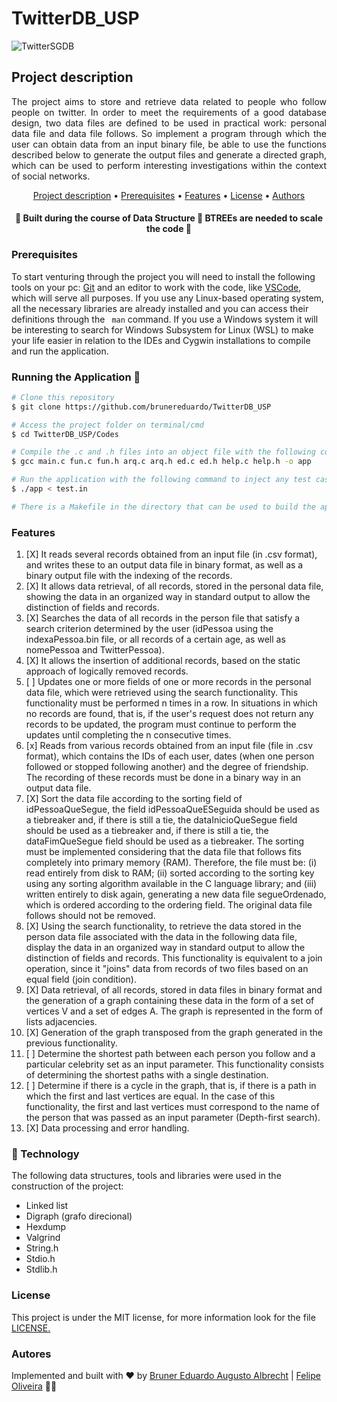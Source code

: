 # TwitterDB_USP

![TwitterSGDB](https://jornalggn.com.br/sites/default/files/2020/11/pesquisa-mostra-que-75-das-pessoas-acompanham-politica-pelo-twitter-twitterr.jpeg)

## Project description
<p align="justify">The project aims to store and retrieve data related to people who follow people on twitter. In order to meet the requirements of a good database design, two data files are defined to be used in practical work: personal data file and data file follows. So implement a program through which the user can obtain data from an input binary file, be able to use the functions described below to generate the output files and generate a directed graph, which can be used to perform interesting investigations within the context of social networks.</p>


<p align="center">
<a href="#Project-description">Project description</a> •  
<a href="#Prerequisites">Prerequisites</a> •	
<a href="#Features">Features</a> •
<a href="#License">License</a> • 
<a href="#Authors">Authors</a>
</p>

<h4 align="center"> 
	🚧  Built during the course of Data Structure 🚧 BTREEs are needed to scale the code 🚧
</h4>

### Prerequisites

To start venturing through the project you will need to install the following tools on your pc:
[Git](https://git-scm.com) and an editor to work with the code, like [VSCode](https://code.visualstudio.com/), which will serve all purposes. If you use any Linux-based operating system, all the necessary libraries are already installed and you can access their definitions through the `` man`` command. If you use a Windows system it will be interesting to search for Windows Subsystem for Linux (WSL) to make your life easier in relation to the IDEs and Cygwin installations to compile and run the application.

### Running the Application  🎲

```bash
# Clone this repository
$ git clone https://github.com/brunereduardo/TwitterDB_USP

# Access the project folder on terminal/cmd
$ cd TwitterDB_USP/Codes

# Compile the .c and .h files into an object file with the following command
$ gcc main.c fun.c fun.h arq.c arq.h ed.c ed.h help.c help.h -o app

# Run the application with the following command to inject any test case and compare the output with the .out files
$ ./app < test.in

# There is a Makefile in the directory that can be used to build the application via terminal with the make command
```

### Features

1. [X]  It reads several records obtained from an input file (in .csv format), and writes these to an output data file in binary format, as well as a binary output file with the indexing of the records.
2. [X] It allows data retrieval, of all records, stored in the personal data file, showing the data in an organized way in standard output to allow the distinction of fields and records.
3. [X]  Searches the data of all records in the person file that satisfy a search criterion determined by the user (idPessoa using the indexaPessoa.bin file, or all records of a certain age, as well as nomePessoa and TwitterPessoa).
4. [X] It allows the insertion of additional records, based on the static approach of logically removed records.
5. [ ] Updates one or more fields of one or more records in the personal data file, which were retrieved using the search functionality. This functionality must be performed n times in a row. In situations in which no records are found, that is, if the user's request does not return any records to be updated, the program must continue to perform the updates until completing the n consecutive times.
6. [x] Reads from various records obtained from an input file (file in .csv format), which contains the IDs of each user, dates (when one person followed or stopped following another) and the degree of friendship. The recording of these records must be done in a binary way in an output data file.
7. [X] Sort the data file according to the sorting field of idPessoaQueSegue, the field idPessoaQueESeguida should be used as a tiebreaker and, if there is still a tie, the dataInicioQueSegue field should be used as a tiebreaker and, if there is still a tie, the dataFimQueSegue field should be used as a tiebreaker. The sorting must be implemented considering that the data file that follows fits completely into primary memory (RAM). Therefore, the file must be: (i) read entirely from disk to RAM; (ii) sorted according to the sorting key using any sorting algorithm available in the C language library; and (iii) written entirely to disk again, generating a new data file segueOrdenado, which is ordered according to the ordering field. The original data file follows should not be removed.
8. [X] Using the search functionality, to retrieve the data stored in the person data file associated with the data in the following data file, display the data in an organized way in standard output to allow the distinction of fields and records. This functionality is equivalent to a join operation, since it "joins" data from records of two files based on an equal field (join condition).
9. [X] Data retrieval, of all records, stored in data files in binary format and the generation of a graph containing these data in the form of a set of vertices V and a set of edges A. The graph is represented in the form of lists adjacencies.
10. [X] Generation of the graph transposed from the graph generated in the previous functionality. 
11. [ ] Determine the shortest path between each person you follow and a particular celebrity set as an input parameter. This functionality consists of determining the shortest paths with a single destination.
12. [ ] Determine if there is a cycle in the graph, that is, if there is a path in which the first and last vertices are equal. In the case of this functionality, the first and last vertices must correspond to the name of the person that was passed as an input parameter (Depth-first search).
13. [X] Data processing and error handling.

### 🚀 Technology

The following data structures, tools and libraries were used in the construction of the project:

- Linked list
- Digraph (grafo direcional)
- Hexdump
- Valgrind
- String.h
- Stdio.h
- Stdlib.h

### License

<p>This project is under the MIT license, for more information look for the file <a href = "https://github.com/brunereduardo/TwitterDB_USP/blob/main/LICENSE">LICENSE.</a></p>

### Autores
Implemented  and built  with ❤️ by [Bruner Eduardo Augusto Albrecht](https://github.com/brunereduardo) | [Felipe Oliveira](https://github.com/felipeoliveir4) 👋🏽
